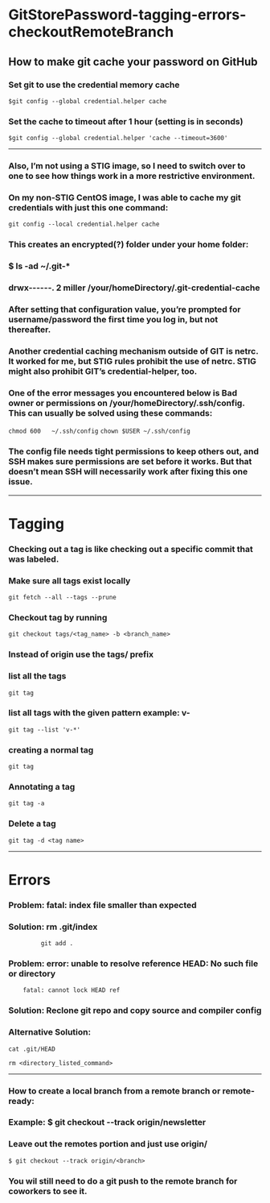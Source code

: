 # GitStorePassword-tagging-errors-checkoutRemoteBranch

## How to make git cache your password on GitHub

### Set git to use the credential memory cache
`$git config --global credential.helper cache`

### Set the cache to timeout after 1 hour (setting is in seconds)
`$git config --global credential.helper 'cache --timeout=3600'`

----------------------------------------------------------------------
### Also, I’m not using a STIG image, so I need to switch over to one to see how things work in a more restrictive environment.

### On my non-STIG CentOS image, I was able to cache my git credentials with just this one command:
`git config --local credential.helper cache`

### This creates an encrypted(?) folder under your home folder:
### $ ls -ad ~/.git-*

### drwx------. 2 miller <nameOfUser> <date> /your/homeDirectory/.git-credential-cache


### After setting that configuration value, you’re prompted for username/password the first time you log in, but not thereafter.


### Another credential caching mechanism outside of GIT is netrc. It worked for me, but STIG rules prohibit the use of netrc. STIG might also prohibit GIT’s credential-helper, too.


### One of the error messages you encountered below is Bad owner or permissions on /your/homeDirectory/.ssh/config. This can usually be solved using these commands:
`chmod 600   ~/.ssh/config`
`chown $USER ~/.ssh/config`

### The config file needs tight permissions to keep others out, and SSH makes sure permissions are set before it works. But that doesn’t mean SSH will necessarily work after fixing this one issue.

-----------------------------------------------------------------------------------------------------------------------------------
# Tagging

### Checking out a tag is like checking out a specific commit that was labeled.
### Make sure all tags exist locally
 
```
git fetch --all --tags --prune
```

### Checkout tag by running
```
git checkout tags/<tag_name> -b <branch_name>
```
### Instead of origin use the tags/ prefix

### list all the tags
```
git tag
```

### list all tags with the given pattern example: v-
```
git tag --list 'v-*'
```

### creating a normal tag
```
git tag
```

### Annotating a tag
```
git tag -a
```

### Delete a tag
```
git tag -d <tag name>

```
----------------------------------------------------------------------------------------------------------------------------
# Errors

### Problem:     fatal: index file smaller than expected

### Solution:    rm .git/index
	         git add .

### Problem: 	error: unable to resolve reference HEAD: No such file or directory
		fatal: cannot lock HEAD ref

### Solution:	Reclone git repo and copy source and compiler config
### Alternative Solution: 
```
cat .git/HEAD
```
```
rm <directory_listed_command>
```



---------------------------------------------------------------------------------------------------------------------------------


### How to create a local branch from a remote branch or remote-ready:
### Example: $ git checkout --track origin/newsletter
### Leave out the remotes portion and just use origin/<branch>
`$ git checkout --track origin/<branch>`

### You wil still need to do a git push to the remote branch for coworkers to see it.
